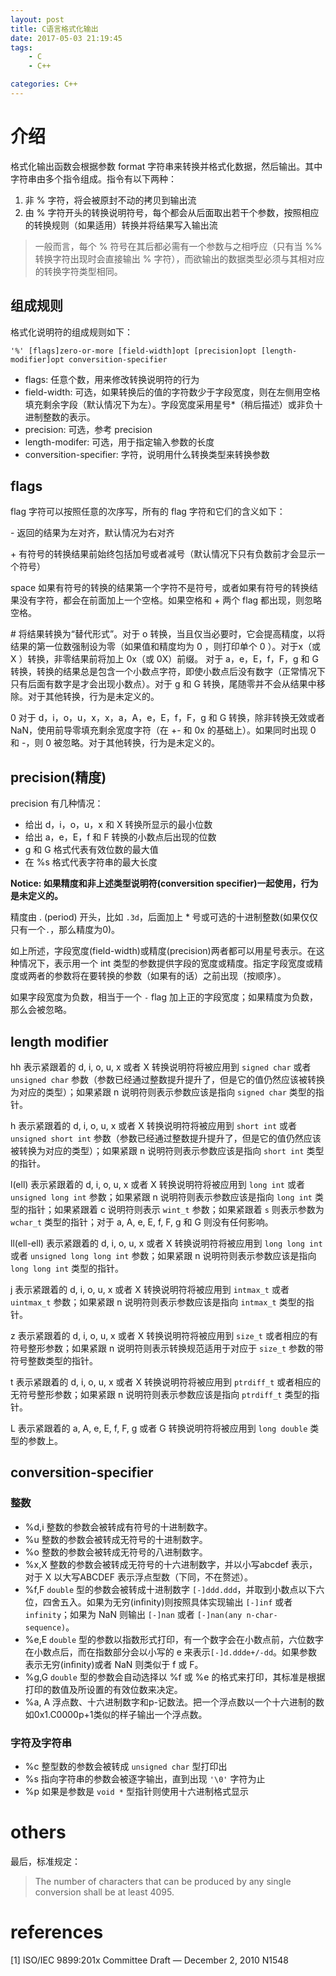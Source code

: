 ```yaml
---
layout: post
title: C语言格式化输出
date: 2017-05-03 21:19:45
tags: 
    - C 
    - C++

categories: C++
---
```


# 介绍

格式化输出函数会根据参数 format 字符串来转换并格式化数据，然后输出。其中字符串由多个指令组成。指令有以下两种：

1. 非 % 字符，将会被原封不动的拷贝到输出流
2. 由 % 字符开头的转换说明符号，每个都会从后面取出若干个参数，按照相应的转换规则（如果适用）转换并将结果写入输出流

<!-- more -->

> 一般而言，每个 % 符号在其后都必需有一个参数与之相呼应（只有当 %% 转换字符出现时会直接输出 % 字符），而欲输出的数据类型必须与其相对应的转换字符类型相同。

## 组成规则

格式化说明符的组成规则如下：

```
'%' [flags]zero-or-more [field-width]opt [precision]opt [length-modifier]opt conversition-specifier
```

- flags: 任意个数，用来修改转换说明符的行为
- field-width: 可选，如果转换后的值的字符数少于字段宽度，则在左侧用空格填充剩余字段（默认情况下为左）。字段宽度采用星号*（稍后描述）或非负十进制整数的表示。
- precision: 可选，参考 precision
- length-modifer: 可选，用于指定输入参数的长度
- conversition-specifier: 字符，说明用什么转换类型来转换参数

## flags

flag 字符可以按照任意的次序写，所有的 flag 字符和它们的含义如下：

\- 返回的结果为左对齐，默认情况为右对齐

\+ 有符号的转换结果前始终包括加号或者减号（默认情况下只有负数前才会显示一个符号）

space 如果有符号的转换的结果第一个字符不是符号，或者如果有符号的转换结果没有字符，都会在前面加上一个空格。如果空格和 + 两个 flag 都出现，则忽略空格。

\# 将结果转换为“替代形式”。对于 o 转换，当且仅当必要时，它会提高精度，以将结果的第一位数强制设为零（如果值和精度均为 0 ，则打印单个 0 ）。对于x（或 X ）转换，非零结果前将加上 0x（或 0X）前缀。 对于 a，e，E，f，F，g 和 G 转换，转换的结果总是包含一个小数点字符，即使小数点后没有数字（正常情况下只有后面有数字是才会出现小数点）。对于 g 和 G 转换，尾随零并不会从结果中移除。对于其他转换，行为是未定义的。

0 对于 d，i，o，u，x，x，a，A，e，E，f，F，g 和 G 转换，除非转换无效或者 NaN，使用前导零填充剩余宽度字符（在 +- 和 0x 的基础上）。如果同时出现 0 和 -，则 0 被忽略。对于其他转换，行为是未定义的。

## precision(精度)

precision 有几种情况：

- 给出 d，i，o，u，x 和 X 转换所显示的最小位数
- 给出 a，e，E，f 和 F 转换的小数点后出现的位数 
- g 和 G 格式代表有效位数的最大值
- 在 %s 格式代表字符串的最大长度

**Notice: 如果精度和非上述类型说明符(conversition specifier)一起使用，行为是未定义的。**

精度由 . (period) 开头，比如 `.3d`，后面加上 * 号或可选的十进制整数(如果仅仅只有一个`.`，那么精度为0)。

如上所述，字段宽度(field-width)或精度(precision)两者都可以用星号表示。在这种情况下，表示用一个 int 类型的参数提供字段的宽度或精度。指定字段宽度或精度或两者的参数将在要转换的参数（如果有的话）之前出现（按顺序）。

如果字段宽度为负数，相当于一个 `-` flag 加上正的字段宽度；如果精度为负数，那么会被忽略。

## length modifier

hh 表示紧跟着的 d, i, o, u, x 或者 X 转换说明符将被应用到 `signed char` 或者 `unsigned char` 参数（参数已经通过整数提升提升了，但是它的值仍然应该被转换为对应的类型）；如果紧跟 n 说明符则表示参数应该是指向 `signed char` 类型的指针。

h 表示紧跟着的 d, i, o, u, x 或者 X 转换说明符将被应用到 `short int` 或者 `unsigned short int` 参数（参数已经通过整数提升提升了，但是它的值仍然应该被转换为对应的类型）；如果紧跟 n 说明符则表示参数应该是指向 `short int` 类型的指针。

l(ell) 表示紧跟着的 d, i, o, u, x 或者 X 转换说明符将被应用到 `long int` 或者 `unsigned long int` 参数；如果紧跟 n 说明符则表示参数应该是指向 `long int` 类型的指针；如果紧跟着 c 说明符则表示 `wint_t` 参数；如果紧跟着 `s` 则表示参数为 `wchar_t` 类型的指针；对于 a, A, e, E, f, F, g 和 G 则没有任何影响。

ll(ell-ell) 表示紧跟着的 d, i, o, u, x 或者 X 转换说明符将被应用到 `long long int` 或者 `unsigned long long int` 参数；如果紧跟 n 说明符则表示参数应该是指向 `long long int` 类型的指针。

j 表示紧跟着的 d, i, o, u, x 或者 X 转换说明符将被应用到 `intmax_t` 或者 `uintmax_t` 参数；如果紧跟 n 说明符则表示参数应该是指向 `intmax_t` 类型的指针。

z 表示紧跟着的 d, i, o, u, x 或者 X 转换说明符将被应用到 `size_t` 或者相应的有符号整形参数；如果紧跟 n 说明符则表示转换规范适用于对应于 `size_t` 参数的带符号整数类型的指针。

t 表示紧跟着的 d, i, o, u, x 或者 X 转换说明符将被应用到 `ptrdiff_t` 或者相应的无符号整形参数；如果紧跟 n 说明符则表示参数应该是指向 `ptrdiff_t` 类型的指针。


L 表示紧跟着的 a, A, e, E, f, F, g 或者 G 转换说明符将被应用到 `long double` 类型的参数上。

## conversition-specifier

### 整数

* %d,i  整数的参数会被转成有符号的十进制数字。
* %u  整数的参数会被转成无符号的十进制数字。
* %o  整数的参数会被转成无符号的八进制数字。
* %x,X  整数的参数会被转成无符号的十六进制数字，并以小写abcdef 表示，对于 X 以大写ABCDEF 表示浮点型数（下同，不在赘述）。
* %f,F `double` 型的参数会被转成十进制数字 `[-]ddd.ddd`，并取到小数点以下六位，四舍五入。如果为无穷(inﬁnity)则按照具体实现输出 `[-]inf` 或者 `infinity`；如果为 NaN 则输出 `[-]nan` 或者 `[-]nan(any n-char-sequence)`。
* %e,E `double` 型的参数以指数形式打印，有一个数字会在小数点前，六位数字在小数点后，而在指数部分会以小写的 e 来表示`[-]d.ddde+/-dd`。如果参数表示无穷(inﬁnity)或者 NaN 则类似于 f 或 F。
* %g,G `double` 型的参数会自动选择以 %f 或 %e 的格式来打印，其标准是根据打印的数值及所设置的有效位数来决定。
* %a, A 浮点数、十六进制数字和p-记数法。把一个浮点数以一个十六进制的数如0x1.C0000p+1类似的样子输出一个浮点数。

### 字符及字符串 

* %c 整型数的参数会被转成 `unsigned char` 型打印出
* %s 指向字符串的参数会被逐字输出，直到出现 `'\0'` 字符为止
* %p 如果是参数是 `void *` 型指针则使用十六进制格式显示

# others

最后，标准规定：
> The number of characters that can be produced by any single conversion shall be at least 4095. 

# references

[1] ISO/IEC 9899:201x Committee Draft — December 2, 2010 N1548
